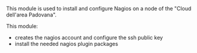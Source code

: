 This module is used to install and configure Nagios on a node
of the "Cloud dell'area Padovana".

This module:
- creates the nagios account and configure the ssh public key
- install the needed nagios plugin packages
